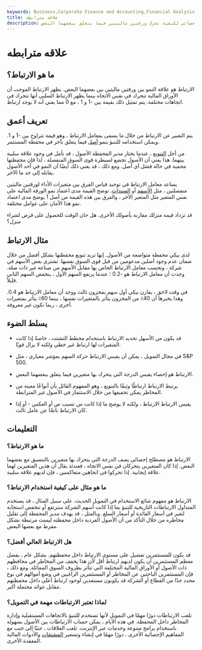 ```yaml
---
keywords: Business,Corporate Finance and Accounting,Financial Analysis,Assets,Bonds,Correlation,Correlation Coefficient,Investing,Securities,Stocks
title: علاقه مترابطه
description: الارتباط هو مقياس إحصائي لكيفية تحرك ورقتين ماليتين فيما يتعلق ببعضهما البعض.
---
```


# علاقه مترابطه
## ما هو الارتباط؟

الارتباط هو علاقة النمو بين ورقتين ماليتين بين بعضهما البعض. يظهر الارتباط الموجب أن الأوراق المالية تتحرك في نفس الاتجاه بينما يظهر الارتباط السلبي أنها تتحرك في اتجاهات مختلفة. يتم تمثيل ذلك بقيمة بين -1 و 1 ، مع 0 مما يعني أنه لا يوجد ارتباط.

## تعريف أعمق

يتم التعبير عن الارتباط من خلال ما يسمى بمعامل الارتباط ، وهو قيمة تتراوح بين -1 و 1. ويمكن استخدامه للتنبؤ بنمو [أصل](/assets) فيما يتعلق بآخر في محفظة المستثمر.

من أجل [التنويع](/diversification) ، عندما يختار مدير المحفظة الأصول ، قد تأمل في وجود علاقة سلبية بينهما. هذا يعني أن الأصول تخضع لسيطرة قوى السوق المنفصلة ، لذا فإن محفظتها محمية في حالة فشل أي أصل. ومع ذلك ، قد يعني ذلك أيضًا أن النمو في أحد الأصول يقابله إلى حد ما الآخر.

يساعد معامل الارتباط في توحيد قياس الفرق بين متغيرات الأداء لورقتين ماليتين منفصلتين ، مثل [الأسهم](/commonstock) أو [السندات](/bond). توضح القيمة مدى اعتماد نمو الورقة المالية على نفس المتغير مثل المتغير الآخر ، والفرق بين هذه القيمة من أصل 1 يوضح مدى اعتماد نمو هذا الأمان على عوامل مختلفة.

قد تزداد قيمة منزلك مقارنة بأصولك الأخرى. هل حان الوقت للحصول على قرض لشراء منزل؟

## مثال الارتباط

لدى بيكي محفظة متواضعة من الأصول. إنها تريد تنويع محفظتها بشكل أفضل من خلال ضمان عدم وجود أصلين مدعومين من قبل قوى السوق نفسها. تشتري بعض الأسهم في شركة ، وتحسب معامل الارتباط الخاص بها مقابل الأسهم من صناعة غير ذات صلة. وجدت أن معامل الارتباط هو -0.2 ؛ عندما يرتفع السهم الأول ، ينخفض السهم الثاني قليلاً.

في وقت لاحق ، يقارن بيكي أول سهم بمخزون ثالث ووجد أن معامل الارتباط هو 0.4. وهذا يخبرها أن 40٪ من المخزون يتأثر بالمتغيرات نفسها ، بينما 60٪ يتأثر بمتغيرات أخرى ، ربما تكون غير معروفة.

## يسلط الضوء

- قد يكون من الأسهل تحديد الارتباط باستخدام مخطط التشتت ، خاصةً إذا كانت المتغيرات لها ارتباط غير خطي ولكنه لا يزال قويًا.

- في مجال التمويل ، يمكن أن يقيس الارتباط حركة السهم بمؤشر معياري ، مثل S&P 500.

- الارتباط هو إحصاء يقيس الدرجة التي يتحرك بها متغيرين فيما يتعلق ببعضهما البعض.

- يرتبط الارتباط ارتباطًا وثيقًا بالتنويع ، وهو المفهوم القائل بأن أنواعًا معينة من المخاطر يمكن تخفيفها من خلال الاستثمار في الأصول غير المترابطة.

- يقيس الارتباط الارتباط ، ولكنه لا يوضح ما إذا كانت س تسبب ص أو العكس - أو إذا كان الارتباط ناتجًا عن عامل ثالث.

## التعليمات

### ما هو الارتباط؟

الارتباط هو مصطلح إحصائي يصف الدرجة التي يتحرك بها متغيرين بالتنسيق مع بعضهما البعض. إذا كان المتغيرين يتحركان في نفس الاتجاه ، فعندئذ يقال أن هذين المتغيرين لهما علاقة إيجابية. إذا تحركوا في اتجاهين متعاكسين ، فإن لديهم علاقة سلبية.

### ما هو مثال على كيفية استخدام الارتباط؟

الارتباط هو مفهوم شائع الاستخدام في التمويل الحديث. على سبيل المثال ، قد يستخدم المتداول الارتباطات التاريخية للتنبؤ بما إذا كانت أسهم الشركة سترتفع أو تنخفض استجابة لتغير في أسعار الفائدة أو أسعار السلع. وبالمثل ، قد يهدف مدير المحفظة إلى تقليل مخاطره من خلال التأكد من أن الأصول الفردية داخل محفظته ليست مرتبطة بشكل مفرط مع بعضها البعض.

### هل الارتباط العالي أفضل؟

قد يكون للمستثمرين تفضيل على مستوى الارتباط داخل محفظتهم. بشكل عام ، يفضل معظم المستثمرين أن يكون لديهم ارتباط أقل لأن هذا يخفف من المخاطر في محافظهم ذات الأصول أو الأوراق المالية المختلفة التي تتأثر بظروف السوق المماثلة. ومع ذلك ، فإن المستثمرين الباحثين عن المخاطر أو المستثمرين الراغبين في وضع أموالهم في نوع محدد جدًا من القطاع أو الشركة قد يكونون مستعدين لوجود ارتباط أعلى داخل محفظتهم مقابل عوائد محتملة أكبر.

### لماذا تعتبر الارتباطات مهمة في التمويل؟

تلعب الارتباطات دورًا مهمًا في التمويل لأنها تستخدم للتنبؤ بالاتجاهات المستقبلية وإدارة المخاطر داخل المحفظة. في هذه الأيام ، يمكن حساب الارتباطات بين الأصول بسهولة باستخدام برامج متنوعة وخدمات عبر الإنترنت. تلعب العلاقات ، جنبًا إلى جنب مع المفاهيم الإحصائية الأخرى ، دورًا مهمًا في إنشاء وتسعير [المشتقات](/derivative) والأدوات المالية المعقدة الأخرى.

